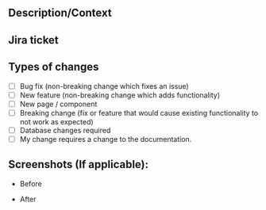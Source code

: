 ## Description/Context
<!--- Describe your changes in detail (include URLS) -->
<!--- What, Why, How -->
<!--- What is chaing with this PR -->
<!--- Why this is chaning -->
<!--- How is your code hitting the above -->

## Jira ticket

## Types of changes
<!--- What types of changes does your code introduce? Put an `x` in all the boxes that apply: -->
- [ ] Bug fix (non-breaking change which fixes an issue)
- [ ] New feature (non-breaking change which adds functionality)
- [ ] New page / component
- [ ] Breaking change (fix or feature that would cause existing functionality to not work as expected)
- [ ] Database changes required
- [ ] My change requires a change to the documentation.

## Screenshots (If applicable):
- Before

- After
